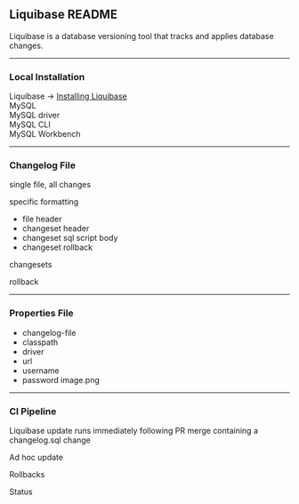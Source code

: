 ## Liquibase README
Liquibase is a database versioning tool that tracks and applies database changes.

---
### Local Installation
Liquibase -> [Installing Liquibase](https://docs.liquibase.com/install/home.html?__hstc=128893969.b36a17ab25b3f338c3b36a4745332d31.1650395434194.1651274493935.1651303723706.4&__hssc=128893969.1.1651303723706&__hsfp=4140801928&_ga=2.14906805.205991521.1651274494-1494013733.1648648126)  
MySQL  
MySQL driver  
MySQL CLI  
MySQL Workbench  

---
### Changelog File

single file, all changes

specific formatting
- file header
- changeset header
- changeset sql script body
- changeset rollback

changesets

rollback

---
### Properties File

- changelog-file
- classpath
- driver
- url
- username
- password
image.png
---
### CI Pipeline
Liquibase update runs immediately following PR merge containing a changelog.sql change

Ad hoc update

Rollbacks

Status
